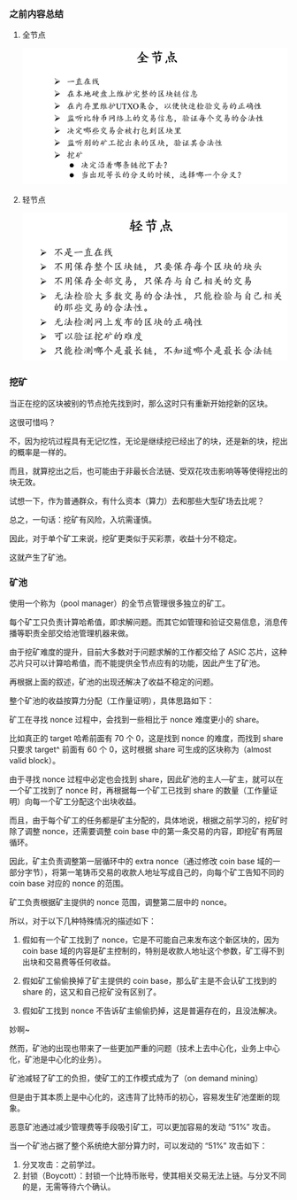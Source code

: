 ### 之前内容总结

1. 全节点

   ![全节点](res/8-btc_mining/all_node.png)

2. 轻节点

   ![轻节点](res/8-btc_mining/light_node.png)

### 挖矿

当正在挖的区块被别的节点抢先找到时，那么这时只有重新开始挖新的区块。

这很可惜吗？

不，因为挖坑过程具有无记忆性，无论是继续挖已经出了的块，还是新的块，挖出的概率是一样的。

而且，就算挖出之后，也可能由于非最长合法链、受双花攻击影响等等使得挖出的块无效。

试想一下，作为普通群众，有什么资本（算力）去和那些大型矿场去比呢？

总之，一句话：挖矿有风险，入坑需谨慎。

因此，对于单个矿工来说，挖矿更类似于买彩票，收益十分不稳定。

这就产生了矿池。

### 矿池

使用一个称为（pool manager）的全节点管理很多独立的矿工。

每个矿工只负责计算哈希值，即求解问题。而其它如管理和验证交易信息，消息传播等职责全部交给池管理机器来做。

由于挖矿难度的提升，目前大多数对于问题求解的工作都交给了 ASIC 芯片，这种芯片只可以计算哈希值，而不能提供全节点应有的功能，因此产生了矿池。

再根据上面的叙述，矿池的出现还解决了收益不稳定的问题。

整个矿池的收益按算力分配（工作量证明），具体思路如下：

矿工在寻找 nonce 过程中，会找到一些相比于 nonce 难度更小的 share。

比如真正的 target 哈希前面有 70 个 0，这是找到 nonce 的难度，而找到 share 只要求 target^ 前面有 60 个 0，这时根据 share 可生成的区块称为（almost valid block）。

由于寻找 nonce 过程中必定也会找到 share，因此矿池的主人—矿主，就可以在一个矿工找到了 nonce 时，再根据每一个矿工已找到 share 的数量（工作量证明）向每一个矿工分配这个出块收益。

而且，由于每个矿工的任务都是矿主分配的，具体地说，根据之前学习的，挖矿时除了调整 nonce，还需要调整 coin base 中的第一条交易的内容，即挖矿有两层循环。

因此，矿主负责调整第一层循环中的 extra nonce（通过修改 coin base 域的一部分字节），将第一笔铸币交易的收款人地址写成自己的，向每个矿工告知不同的 coin base 对应的 nonce 的范围。

矿工负责根据矿主提供的 nonce 范围，调整第二层中的 nonce。

所以，对于以下几种特殊情况的描述如下：

1. 假如有一个矿工找到了 nonce，它是不可能自己来发布这个新区块的，因为 coin base 域的内容是矿主控制的，特别是收款人地址这个参数，矿工得不到出块和交易费等任何收益。

2. 假如矿工偷偷换掉了矿主提供的 coin base，那么矿主是不会认矿工找到的 share 的，这又和自己挖矿没有区别了。
3. 假如矿工找到 nonce 不告诉矿主偷偷扔掉，这是普遍存在的，且没法解决。

妙啊~

然而，矿池的出现也带来了一些更加严重的问题（技术上去中心化，业务上中心化，矿池是中心化的业务）。

矿池减轻了矿工的负担，使矿工的工作模式成为了（on demand mining）

但是由于其本质上是中心化的，这违背了比特币的初心，容易发生矿池垄断的现象。

恶意矿池通过减少管理费等手段吸引矿工，可以更加容易的发动 “51%” 攻击。

当一个矿池占据了整个系统绝大部分算力时，可以发动的 “51%” 攻击如下：

1. 分叉攻击：之前学过。
2. 封锁（Boycott）：封锁一个比特币账号，使其相关交易无法上链。与分叉不同的是，无需等待六个确认。
